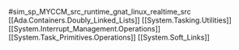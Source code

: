 #sim_sp_MYCCM_src_runtime_gnat_linux_realtime_src
[[Ada.Containers.Doubly_Linked_Lists]]
[[System.Tasking.Utilities]]
[[System.Interrupt_Management.Operations]]
[[System.Task_Primitives.Operations]]
[[System.Soft_Links]]
